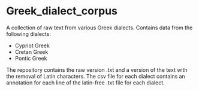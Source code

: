 # Greek_dialect_corpus
A collection of raw text from various Greek dialects. Contains data from the following dialects:
- Cypriot Greek
- Cretan Greek
- Pontic Greek


The repository contains the raw version .txt and a version of the text with the removal of Latin characters. The csv file for each dialect contains an annotation for each line of the latin-free .txt file for each dialect. 
